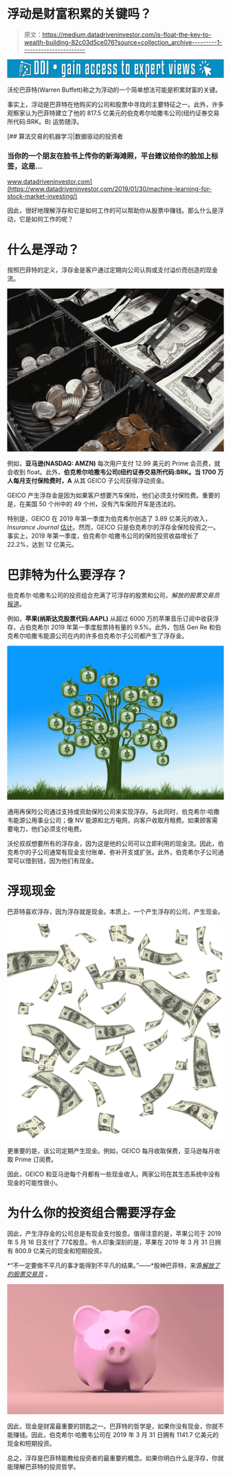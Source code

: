 # 浮动是财富积累的关键吗？

> 原文：<https://medium.datadriveninvestor.com/is-float-the-key-to-wealth-building-82c03d5ce076?source=collection_archive---------1----------------------->

[![](img/8358f8ab71034d56eba5cf5cfbad0998.png)](http://www.track.datadriveninvestor.com/1B9E)

沃伦巴菲特(Warren Buffett)称之为浮动的一个简单想法可能是积累财富的关键。

事实上，浮动是巴菲特在他购买的公司和股票中寻找的主要特征之一。此外，许多观察家认为巴菲特建立了他的 817.5 亿美元的伯克希尔哈撒韦公司(纽约证券交易所代码:BRK。B) 运势随浮。

[](https://www.datadriveninvestor.com/2019/01/30/machine-learning-for-stock-market-investing/) [## 算法交易的机器学习|数据驱动的投资者

### 当你的一个朋友在脸书上传你的新海滩照，平台建议给你的脸加上标签，这是…

www.datadriveninvestor.com](https://www.datadriveninvestor.com/2019/01/30/machine-learning-for-stock-market-investing/) 

因此，很好地理解浮存和它是如何工作的可以帮助你从股票中赚钱。那么什么是浮动，它是如何工作的呢？

# **什么是浮动？**

按照巴菲特的定义，浮存金是客户通过定期向公司认购或支付溢价而创造的现金流。

![](img/12c0c9fd3ad638cd494cfa46aa5120e7.png)

例如，**亚马逊(NASDAQ: AMZN)** 每次用户支付 12.99 美元的 Prime 会员费，就会收到 float。此外，**伯克希尔哈撒韦公司(纽约证券交易所代码:BRK。当 1700 万人每月支付保险费时，A** 从其 GEICO 子公司获得浮动资金。

GEICO 产生浮存金是因为如果客户想要汽车保险，他们必须支付保险费。重要的是，在美国 50 个州中的 49 个州，没有汽车保险开车是违法的。

特别是，GEICO 在 2019 年第一季度为伯克希尔创造了 3.89 亿美元的收入， *Insurance Journal* [估计](https://www.insurancejournal.com/news/national/2019/05/07/525650.htm)。然而，GEICO 只是伯克希尔的浮存金保险投资之一。事实上，2019 年第一季度，伯克希尔·哈撒韦公司的保险投资收益增长了 22.2%，达到 12 亿美元。

# **巴菲特为什么要浮存？**

伯克希尔·哈撒韦公司的投资组合充满了可浮存的股票和公司，*解放的股票交易员* [报道](https://www.liberatedstocktrader.com/what-companies-does-warren-buffett-own/)。

例如，**苹果(纳斯达克股票代码:AAPL)** 从超过 6000 万的苹果音乐订阅中收获浮存，占伯克希尔 2019 年第一季度股票持有量的 9.5%。此外，包括 Gen Re 和伯克希尔哈撒韦能源公司在内的许多伯克希尔子公司都产生了浮存金。

![](img/82f398813fc8309c547c1f88fb348f32.png)

通用再保险公司通过支持或资助保险公司来实现浮存。与此同时，伯克希尔·哈撒韦能源公用事业公司；像 NV 能源和北方电网，向客户收取月租费。如果顾客需要电力，他们必须支付电费。

沃伦叔叔想要所有的浮存金，因为这是他的公司可以立即利用的现金流。因此，伯克希尔的子公司通常有现金支付账单、弥补开支或扩张。此外，伯克希尔子公司通常可以借到钱，因为他们有现金。

# **浮现现金**

巴菲特喜欢浮存，因为浮存就是现金。本质上，一个产生浮存的公司，产生现金。

![](img/f9eae135958733c407830a3d24675778.png)

更重要的是，该公司定期产生现金。例如，GEICO 每月收取保费，亚马逊每月收取 Prime 订阅费。

因此，GEICO 和亚马逊每个月都有一些现金收入。两家公司在其生态系统中没有现金的可能性很小。

# **为什么你的投资组合需要浮存金**

因此，产生浮存金的公司总是有现金支付股息。值得注意的是，苹果公司于 2019 年 5 月 16 日支付了 77₵股息。令人印象深刻的是，苹果在 2019 年 3 月 31 日拥有 800.9 亿美元的现金和短期投资。

*“不一定要做不平凡的事才能得到不平凡的结果。”——*股神巴菲特，来源[*解放了的股票交易员*](https://www.liberatedstocktrader.com/warren-buffet-quotes-explained/) *。*

![](img/5fc66d77a64d0f31c659837a1e3ab6b8.png)

因此，现金是财富最重要的钥匙之一。巴菲特的哲学是，如果你没有现金，你就不能赚钱。因此，伯克希尔·哈撒韦公司在 2019 年 3 月 31 日拥有 1141.7 亿美元的现金和短期投资。

总之，浮存是巴菲特能教给投资者的最重要的概念。如果你明白什么是浮存，你就能理解巴菲特的投资哲学。